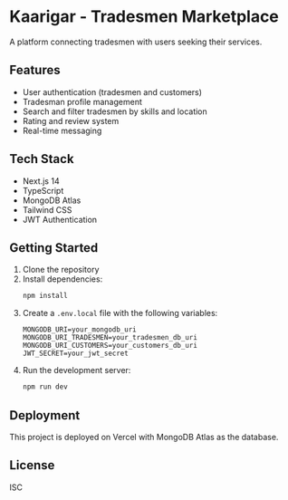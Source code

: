 # Kaarigar - Tradesmen Marketplace

A platform connecting tradesmen with users seeking their services.

## Features

- User authentication (tradesmen and customers)
- Tradesman profile management
- Search and filter tradesmen by skills and location
- Rating and review system
- Real-time messaging

## Tech Stack

- Next.js 14
- TypeScript
- MongoDB Atlas
- Tailwind CSS
- JWT Authentication

## Getting Started

1. Clone the repository
2. Install dependencies:
   ```bash
   npm install
   ```
3. Create a `.env.local` file with the following variables:
   ```
   MONGODB_URI=your_mongodb_uri
   MONGODB_URI_TRADESMEN=your_tradesmen_db_uri
   MONGODB_URI_CUSTOMERS=your_customers_db_uri
   JWT_SECRET=your_jwt_secret
   ```
4. Run the development server:
   ```bash
   npm run dev
   ```

## Deployment

This project is deployed on Vercel with MongoDB Atlas as the database.

## License

ISC 